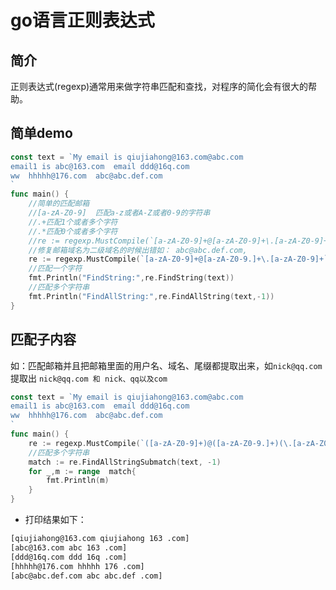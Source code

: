 # go语言正则表达式

## 简介

正则表达式(regexp)通常用来做字符串匹配和查找，对程序的简化会有很大的帮助。

## 简单demo  

```go 
const text = `My email is qiujiahong@163.com@abc.com
email1 is abc@163.com  email ddd@16q.com
ww  hhhhh@176.com  abc@abc.def.com
`
func main() {
	//简单的匹配邮箱
	//[a-zA-Z0-9]  匹配a-z或者A-Z或者0-9的字符串
	//.+匹配1个或者多个字符
	//.*匹配0个或者多个字符
	//re := regexp.MustCompile(`[a-zA-Z0-9]+@[a-zA-Z0-9]+\.[a-zA-Z0-9]+`)
	//修复邮箱域名为二级域名的时候出错如： abc@abc.def.com,
	re := regexp.MustCompile(`[a-zA-Z0-9]+@[a-zA-Z0-9.]+\.[a-zA-Z0-9]+`)
	//匹配一个字符
	fmt.Println("FindString:",re.FindString(text))
	//匹配多个字符串
	fmt.Println("FindAllString:",re.FindAllString(text,-1))
}
```

## 匹配子内容  

如：匹配邮箱并且把邮箱里面的用户名、域名、尾缀都提取出来，如``nick@qq.com`` 提取出 ``nick@qq.com 和 nick、qq以及com``

```go  
const text = `My email is qiujiahong@163.com@abc.com
email1 is abc@163.com  email ddd@16q.com
ww  hhhhh@176.com  abc@abc.def.com
`
func main() {
	re := regexp.MustCompile(`([a-zA-Z0-9]+)@([a-zA-Z0-9.]+)(\.[a-zA-Z0-9]+)`)
	//匹配多个字符串
	match := re.FindAllStringSubmatch(text, -1)
	for _,m := range  match{
		fmt.Println(m)
	}
}
```

* 打印结果如下： 

```bash 
[qiujiahong@163.com qiujiahong 163 .com]
[abc@163.com abc 163 .com]
[ddd@16q.com ddd 16q .com]
[hhhhh@176.com hhhhh 176 .com]
[abc@abc.def.com abc abc.def .com]
```